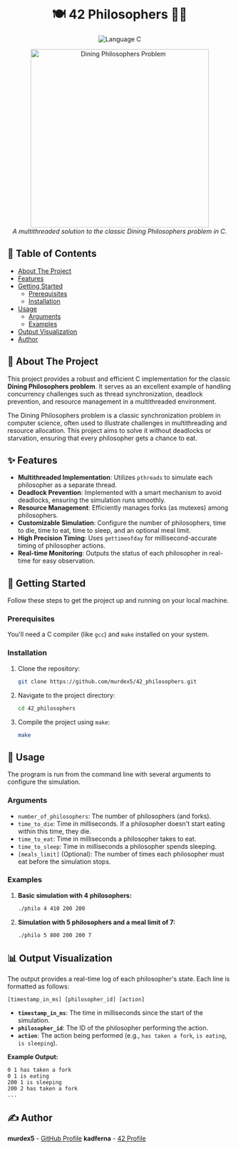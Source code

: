 <h1 align="center">🍽️ 42 Philosophers 👨‍💻</h1>

<p align="center">
  <img src="https://img.shields.io/badge/Language-C-blue.svg?style=for-the-badge" alt="Language C">
</p>

<p align="center">
  <img src="https://upload.wikimedia.org/wikipedia/commons/7/7b/An_illustration_of_the_dining_philosophers_problem.png" width="400" alt="Dining Philosophers Problem">
  <br>
  <em>A multithreaded solution to the classic Dining Philosophers problem in C.</em>
</p>

## 📖 Table of Contents
- [About The Project](#-about-the-project)
- [Features](#-features)
- [Getting Started](#-getting-started)
  - [Prerequisites](#prerequisites)
  - [Installation](#-installation)
- [Usage](#-usage)
  - [Arguments](#arguments)
  - [Examples](#examples)
- [Output Visualization](#-output-visualization)
- [Author](#-author)

## 🤔 About The Project

This project provides a robust and efficient C implementation for the classic **Dining Philosophers problem**. It serves as an excellent example of handling concurrency challenges such as thread synchronization, deadlock prevention, and resource management in a multithreaded environment.

The Dining Philosophers problem is a classic synchronization problem in computer science, often used to illustrate challenges in multithreading and resource allocation. This project aims to solve it without deadlocks or starvation, ensuring that every philosopher gets a chance to eat.

## ✨ Features

-   **Multithreaded Implementation**: Utilizes `pthreads` to simulate each philosopher as a separate thread.
-   **Deadlock Prevention**: Implemented with a smart mechanism to avoid deadlocks, ensuring the simulation runs smoothly.
-   **Resource Management**: Efficiently manages forks (as mutexes) among philosophers.
-   **Customizable Simulation**: Configure the number of philosophers, time to die, time to eat, time to sleep, and an optional meal limit.
-   **High Precision Timing**: Uses `gettimeofday` for millisecond-accurate timing of philosopher actions.
-   **Real-time Monitoring**: Outputs the status of each philosopher in real-time for easy observation.

## 🏁 Getting Started

Follow these steps to get the project up and running on your local machine.

### Prerequisites

You'll need a C compiler (like `gcc`) and `make` installed on your system.

### Installation

1.  Clone the repository:
    ```sh
    git clone https://github.com/murdex5/42_philosophers.git
    ```
2.  Navigate to the project directory:
    ```sh
    cd 42_philosophers
    ```
3.  Compile the project using `make`:
    ```sh
    make
    ```

## 🚀 Usage

The program is run from the command line with several arguments to configure the simulation.

### Arguments

-   `number_of_philosophers`: The number of philosophers (and forks).
-   `time_to_die`: Time in milliseconds. If a philosopher doesn't start eating within this time, they die.
-   `time_to_eat`: Time in milliseconds a philosopher takes to eat.
-   `time_to_sleep`: Time in milliseconds a philosopher spends sleeping.
-   `[meals_limit]` (Optional): The number of times each philosopher must eat before the simulation stops.

### Examples

1.  **Basic simulation with 4 philosophers:**
    ```sh
    ./philo 4 410 200 200
    ```
2.  **Simulation with 5 philosophers and a meal limit of 7:**
    ```sh
    ./philo 5 800 200 200 7
    ```

## 📊 Output Visualization

The output provides a real-time log of each philosopher's state. Each line is formatted as follows:

`[timestamp_in_ms] [philosopher_id] [action]`

-   **`timestamp_in_ms`**: The time in milliseconds since the start of the simulation.
-   **`philosopher_id`**: The ID of the philosopher performing the action.
-   **`action`**: The action being performed (e.g., `has taken a fork`, `is eating`, `is sleeping`).

**Example Output:**
```
0 1 has taken a fork
0 1 is eating
200 1 is sleeping
200 2 has taken a fork
...
```

## ✍️ Author

**murdex5** - [GitHub Profile](https://github.com/murdex5)
**kadferna** - [42 Profile](https://profile.intra.42.fr/users/kadferna) 